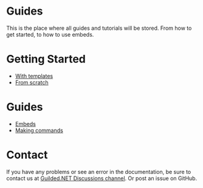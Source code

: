 # Guides

This is the place where all guides and tutorials will be stored. From how to get started, to how to use embeds.

# Getting Started

- [With templates](guides/startWithTemplates)
- [From scratch](guides/startFromScratch)

# Guides

- [Embeds](guides/embeds)
- [Making commands](guides/makingCommands)

# Contact

If you have any problems or see an error in the documentation, be sure to contact us at [Guilded.NET Discussions channel](https://www.guilded.gg/Programming/groups/1DvNOxOD/channels/94a1b65f-50e4-4fb3-a355-e285e7c5257d/chat). Or post an issue on GitHub.